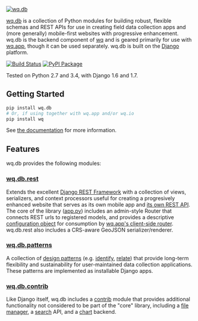 [![wq.db](https://raw.github.com/wq/wq/master/images/256/wq.db.png)](http://wq.io/wq.db)
  
[wq.db](http://wq.io/wq.db) is a collection of Python modules for building robust, flexible schemas and REST APIs for use in creating field data collection apps and (more generally) mobile-first websites with progressive enhancement.  wq.db is the backend component of [wq] and is geared primarily for use with [wq.app], though it can be used separately.  wq.db is built on the [Django] platform.

[![Build Status](https://travis-ci.org/wq/wq.db.png?branch=master)](https://travis-ci.org/wq/wq.db)
[![PyPI Package](https://pypip.in/version/wq.db/badge.png)](https://pypi.python.org/pypi/wq.db)

Tested on Python 2.7 and 3.4, with Django 1.6 and 1.7.

## Getting Started

```bash
pip install wq.db
# Or, if using together with wq.app and/or wq.io
pip install wq
```

See [the documentation] for more information.

## Features

wq.db provides the following modules:

### [wq.db.rest]
Extends the excellent [Django REST Framework] with a collection of views, serializers, and context processors useful for creating a progresively enhanced website that serves as its own mobile app and [its own REST API].  The core of the library ([app.py]) includes an admin-style Router that connects REST urls to registered models, and provides a descriptive [configuration object] for consumption by [wq.app's client-side router].  wq.db.rest also includes a CRS-aware GeoJSON serializer/renderer.

### [wq.db.patterns]
A collection of [design patterns]&nbsp;(e.g. [identify], [relate]) that provide long-term flexibility and sustainability for user-maintained data collection applications.  These patterns are implemented as installable Django apps.

### [wq.db.contrib]
Like Django itself, wq.db includes a [contrib] module that provides additional functionality not considered to be part of the "core" library, including a [file manager], a [search] API, and a [chart] backend.

[wq]: http://wq.io
[Django]: https://www.djangoproject.com/
[the documentation]: http://wq.io/docs/
[wq.db.rest]: http://wq.io/docs/about-rest
[wq.app]: http://wq.io/wq.app
[its own REST API]: http://wq.io/docs/website-rest-api
[wq.app's client-side router]: http://wq.io/docs/app-js
[Django REST Framework]: http://django-rest-framework.org
[app.py]: http://wq.io/docs/app.py
[configuration object]: http://wq.io/docs/config
[wq.db.patterns]: http://wq.io/docs/about-patterns
[design patterns]: http://wq.io/docs/about-patterns
[identify]: http://wq.io/docs/identify
[relate]: http://wq.io/docs/relate
[wq.db.contrib]: http://wq.io/chapters/contrib/docs
[contrib]: http://wq.io/chapters/contrib/docs
[file manager]: http://wq.io/docs/files
[search]: http://wq.io/docs/search
[chart]: http://wq.io/docs/chart
